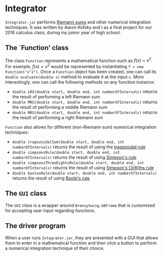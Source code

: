 # Integrator

`Integrator.jar` performs [Riemann sums](https://en.wikipedia.org/wiki/Riemann_sum) and other numerical integration techniques. It was written by Aaron Kofsky and I as a final project for our 2016 calculus class, during my junior year of high school.

## The `Function' class

The class `Function` represents a mathematical function such as $f(x) = x^2$. For example, $f(x) = x^2$ would be represented by instantiating `f = new Function("x^2")`. Once a `Function` object has been created, one can call its `double evaluate(double x)` method to evaluate it at the input `x`. More interestingly, one can call the following methods on any function instance:

- `double LRS(double start, double end, int numberOfIntervals)` returns the result of performing a left Riemann sum
- `double MRS(double start, double end, int numberOfIntervals)` returns the result of performing a middle Riemann sum
- `double RRS(double start, double end, int numberOfIntervals)` returns the result of performing a right Riemann sum

`Function` also allows for different (non-Riemann sum) numerical integration techniques:

- `double trapezoidalSum(double start, double end, int numberOfIntervals)` returns the result of using the [trapezoidal rule](https://en.wikipedia.org/wiki/Trapezoidal_rule)
- `double simpsonsRule(double start, double end, int numberOfIntervals)` returns the result of using [Simpson's rule](https://en.wikipedia.org/wiki/Simpson%27s_rule)
- `double simpsonsThreeEightsRule(double start, double end, int numberOfIntervals)` returns the result of using [Simpson's (3/8)ths rule](https://en.wikipedia.org/wiki/Simpson%27s_rule)
- `double boolesRule(double start, double end, int numberOfIntervals)` returns the result of using [Boole's rule](https://en.wikipedia.org/wiki/Boole%27s_rule)

## The `GUI` class

The `GUI` class is a wrapper around `BreezySwing.GBFrame` that is customized for accepting user input regarding functions.

## The driver program

When a user runs `Integrator.jar`, they are presented with a GUI that allows them to enter in a mathematical function and then click a button to perform a numerical integration technique of their choice.
